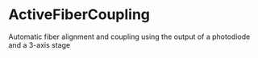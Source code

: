 # ActiveFiberCoupling
Automatic fiber alignment and coupling using the output of a photodiode and a 3-axis stage
